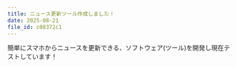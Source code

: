 ```yaml
---
title: ニュース更新ツール作成しました！
date: 2025-08-21
file_id: c08372c1
---
```

簡単にスマホからニュースを更新できる、ソフトウェア(ツール)を開発し現在テストしています！
